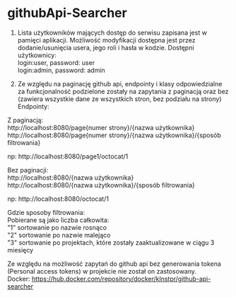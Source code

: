 # githubApi-Searcher
1. Lista użytkowników mających dostęp do serwisu zapisana jest w pamięci aplikacji. Możliwość modyfikacji dostępna jest przez dodanie/usunięcia usera, jego roli i hasła w kodzie.
Dostępni użytkownicy: <br />
login:user, password: user <br />
login:admin, password: admin <br />

2. Ze względu na paginację github api, endpointy i klasy odpowiedzialne za funkcjonalność podzielone zostały na zapytania z paginacją oraz bez (zawiera wszystkie dane ze wszystkich stron, bez podziału na strony)
Endpointy: <br />

Z paginacją: <br />
http://localhost:8080/page{numer strony}/{nazwa użytkownika} <br />
http://localhost:8080/page{numer strony}/{nazwa użytkownika}/{sposób filtrowania} <br />

np: http://localhost:8080/page1/octocat/1 <br />

Bez paginacji:<br />
http://localhost:8080/{nazwa użytkownika} <br />
http://localhost:8080/{nazwa użytkownika}/{sposób filtrowania} <br />

np: http://localhost:8080/octocat/1 <br />

Gdzie sposoby filtrowania: <br />
Pobierane są jako liczba całkowita: <br />
"1" sortowanie po nazwie rosnąco <br />
"2" sortowanie po nazwie malejąco <br />
"3" sortowanie po projektach, które zostały zaaktualizowane w ciągu 3 miesięcy <br />

Ze względu na możliwość zapytań do github api bez generowania tokena (Personal access tokens) w projekcie nie został on zastosowany. <br />
Docker: https://hub.docker.com/repository/docker/klnstpr/github-api-searcher
